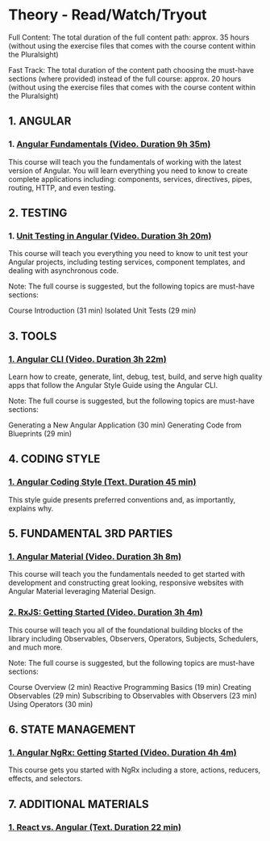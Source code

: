 # Theory - Read/Watch/Tryout

Full Content: The total duration of the full content path: approx. 35 hours (without using the exercise files that comes with the course content within the Pluralsight)

Fast Track: The total duration of the content path choosing the must-have sections (where provided) instead of the full course: approx. 20 hours (without using the exercise files that comes with the course content within the Pluralsight)

## 1. ANGULAR

### 1. [Angular Fundamentals (Video. Duration 9h 35m)](https://app.pluralsight.com/library/courses/angular-fundamentals/table-of-contents)

This course will teach you the fundamentals of working with the latest version of Angular. You will learn everything you need to know to create complete applications including: components, services, directives, pipes, routing, HTTP, and even testing.

## 2. TESTING

### 1. [Unit Testing in Angular (Video. Duration 3h 20m)](https://app.pluralsight.com/library/courses/unit-testing-angular/table-of-contents)

This course will teach you everything you need to know to unit test your Angular projects, including testing services, component templates, and dealing with asynchronous code.

Note: The full course is suggested, but the following topics are must-have sections:

Course Introduction (31 min)
Isolated Unit Tests (29 min)

## 3. TOOLS

### [1. Angular CLI (Video. Duration 3h 22m)](https://app.pluralsight.com/library/courses/angular-cli/table-of-contents)

Learn how to create, generate, lint, debug, test, build, and serve high quality apps that follow the Angular Style Guide using the Angular CLI.

Note: The full course is suggested, but the following topics are must-have sections:

Generating a New Angular Application (30 min)
Generating Code from Blueprints (29 min)

## 4. CODING STYLE

### [1. Angular Coding Style (Text. Duration 45 min)](https://angular.io/guide/styleguide)

This style guide presents preferred conventions and, as importantly, explains why.

## 5. FUNDAMENTAL 3RD PARTIES

### [1. Angular Material (Video. Duration 3h 8m)](https://app.pluralsight.com/library/courses/angular-material/table-of-contents)

This course will teach you the fundamentals needed to get started with development and constructing great looking, responsive websites with Angular Material leveraging Material Design.

### [2. RxJS: Getting Started (Video. Duration 3h 4m)](https://app.pluralsight.com/library/courses/rxjs-getting-started/table-of-contents)

This course will teach you all of the foundational building blocks of the library including Observables, Observers, Operators, Subjects, Schedulers, and much more.

Note: The full course is suggested, but the following topics are must-have sections:

Course Overview (2 min)
Reactive Programming Basics (19 min)
Creating Observables (29 min)
Subscribing to Observables with Observers (23 min)
Using Operators (30 min)

## 6. STATE MANAGEMENT

### [1. Angular NgRx: Getting Started (Video. Duration 4h 4m)](https://app.pluralsight.com/library/courses/angular-ngrx-getting-started/table-of-contents)

This course gets you started with NgRx including a store, actions, reducers, effects, and selectors.

## 7. ADDITIONAL MATERIALS

### [1. React vs. Angular (Text. Duration 22 min)](https://app.pluralsight.com/guides/react-vs-angular-2)
